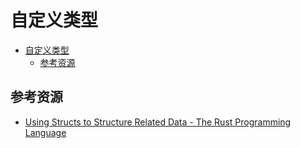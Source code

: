 # 自定义类型

<!--ts-->
* [自定义类型](#自定义类型)
   * [参考资源](#参考资源)

<!-- Created by https://github.com/ekalinin/github-markdown-toc -->
<!-- Added by: kuanhsiaokuo, at: Tue Jun 21 18:56:42 CST 2022 -->

<!--te-->

## 参考资源

- [Using Structs to Structure Related Data - The Rust Programming Language](https://doc.rust-lang.org/book/ch05-00-structs.html)